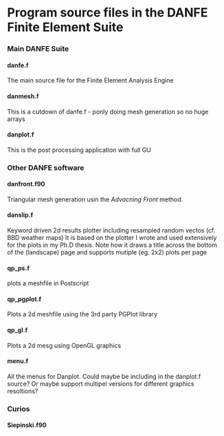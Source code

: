 # Program source files in the DANFE Finite Element Suite

### Main DANFE Suite
#### danfe.f
The main source file for the Finite Element Analysis Engine

#### danmesh.f
This is a cutdown of danfe.f  - ponly doing mesh generation so no huge arrays

#### danplot.f
This is the post processing application with full GU

### Other DANFE software
#### danfront.f90
Triangular mesh generation usin the _Advacning Front_ method.
#### danslip.f
Keyword driven 2d results plotter including resampled random vectos (cf. BBD weather maps)
It is based on the plotter I wrote and used extensively for the plots in my Ph.D thesis.
Note how it draws a title across the bottom of the (landscape) page and supports mutiple (eg. 2x2) plots per page

#### qp_ps.f
plots a meshfile in Postscript
#### qp_pgplot.f
Plots a 2d meshfile using the 3rd party PGPlot library
#### qp_gl.f
Plots a 2d mesg using OpenGL graphics

#### menu.f
All the menus for Danplot. Could maybe be including in the danplot.f source?
Or maybe support multipel versions for different graphics resoltions? 

### Curios
#### Siepinski.f90
